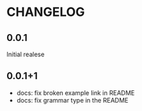 # CHANGELOG

## 0.0.1

Initial realese

## 0.0.1+1

- docs: fix broken example link in README
- docs: fix grammar type in the README
